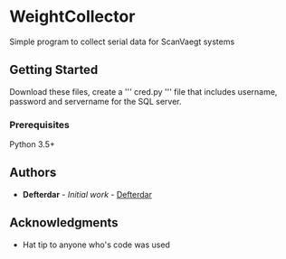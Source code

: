 # WeightCollector

Simple program to collect serial data for ScanVaegt systems

## Getting Started

Download these files, create a ''' cred.py ''' file that includes username, password and servername for the SQL server.

### Prerequisites

Python 3.5+

## Authors

* **Defterdar** - *Initial work* - [Defterdar](https://github.com/Defterdar)


## Acknowledgments

* Hat tip to anyone who's code was used